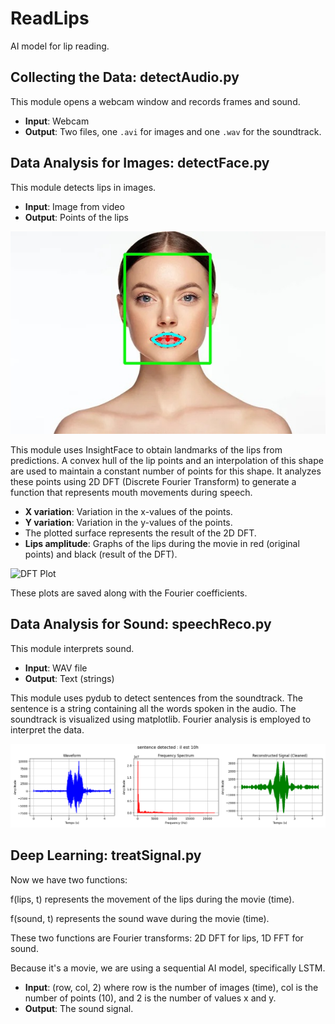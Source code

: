 # ReadLips
AI model for lip reading.

## Collecting the Data: detectAudio.py

This module opens a webcam window and records frames and sound.

- **Input**: Webcam
- **Output**: Two files, one `.avi` for images and one `.wav` for the soundtrack.

## Data Analysis for Images: detectFace.py

This module detects lips in images.

- **Input**: Image from video
- **Output**: Points of the lips

![Lips Points](result_img.jpg)

This module uses InsightFace to obtain landmarks of the lips from predictions. A convex hull of the lip points and an interpolation of this shape are used to maintain a constant number of points for this shape. It analyzes these points using 2D DFT (Discrete Fourier Transform) to generate a function that represents mouth movements during speech.

- **X variation**: Variation in the x-values of the points.
- **Y variation**: Variation in the y-values of the points.
- The plotted surface represents the result of the 2D DFT.
- **Lips amplitude**: Graphs of the lips during the movie in red (original points) and black (result of the DFT).

![DFT Plot](3d_plot_mouth.png)

These plots are saved along with the Fourier coefficients.

## Data Analysis for Sound: speechReco.py

This module interprets sound.

- **Input**: WAV file
- **Output**: Text (strings)

This module uses pydub to detect sentences from the soundtrack. The sentence is a string containing all the words spoken in the audio. The soundtrack is visualized using matplotlib. Fourier analysis is employed to interpret the data.

![Soundwave Plot](soundtrack.png)

## Deep Learning: treatSignal.py

Now we have two functions:

f(lips, t) represents the movement of the lips during the movie (time).

f(sound, t) represents the sound wave during the movie (time).

These two functions are Fourier transforms: 2D DFT for lips, 1D FFT for sound.

Because it's a movie, we are using a sequential AI model, specifically LSTM.

- **Input**: (row, col, 2) where row is the number of images (time), col is the number of points (10), and 2 is the number of values x and y.
- **Output**: The sound signal.

